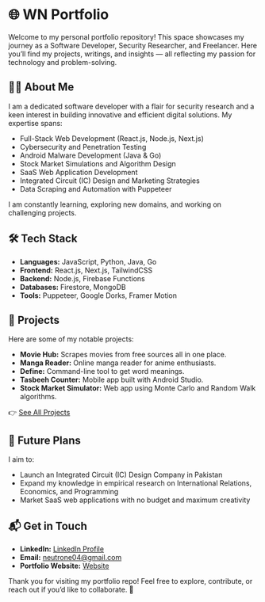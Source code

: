 # 🌐 WN Portfolio

Welcome to my personal portfolio repository! This space showcases my journey as a Software Developer, Security Researcher, and Freelancer. Here you’ll find my projects, writings, and insights — all reflecting my passion for technology and problem-solving.

## 🧑‍💻 About Me
I am a dedicated software developer with a flair for security research and a keen interest in building innovative and efficient digital solutions. My expertise spans:

- Full-Stack Web Development (React.js, Node.js, Next.js)
- Cybersecurity and Penetration Testing
- Android Malware Development (Java & Go)
- Stock Market Simulations and Algorithm Design
- SaaS Web Application Development
- Integrated Circuit (IC) Design and Marketing Strategies
- Data Scraping and Automation with Puppeteer

I am constantly learning, exploring new domains, and working on challenging projects.

## 🛠️ Tech Stack
- **Languages:** JavaScript, Python, Java, Go
- **Frontend:** React.js, Next.js, TailwindCSS
- **Backend:** Node.js, Firebase Functions
- **Databases:** Firestore, MongoDB
- **Tools:** Puppeteer, Google Dorks, Framer Motion

## 📂 Projects
Here are some of my notable projects:

- **Movie Hub:** Scrapes movies from free sources all in one place.
- **Manga Reader:** Online manga reader for anime enthusiasts.
- **Define:** Command-line tool to get word meanings.
- **Tasbeeh Counter:** Mobile app built with Android Studio.
- **Stock Market Simulator:** Web app using Monte Carlo and Random Walk algorithms.

👉 [See All Projects](https://github.com/waqarNaeem786)

## 🌱 Future Plans
I aim to:
- Launch an Integrated Circuit (IC) Design Company in Pakistan
- Expand my knowledge in empirical research on International Relations, Economics, and Programming
- Market SaaS web applications with no budget and maximum creativity

## 📬 Get in Touch
- **LinkedIn:** [LinkedIn Profile](https://www.linkedin.com/in/waqar-naeem-b6a91a194/)
- **Email:** neutrone04@gmail.com
- **Portfolio Website:** [Website](https://fire-app-34df0.web.app/)

Thank you for visiting my portfolio repo! Feel free to explore, contribute, or reach out if you’d like to collaborate. 🚀

